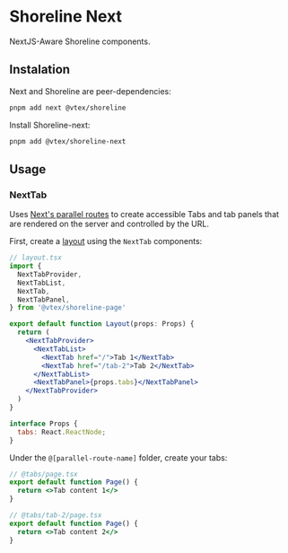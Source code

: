 # Shoreline Next

NextJS-Aware Shoreline components.

## Instalation

Next and Shoreline are peer-dependencies:

```bash
pnpm add next @vtex/shoreline
```

Install Shoreline-next:

```bash
pnpm add @vtex/shoreline-next
```

## Usage

### NextTab

Uses [Next's parallel routes](https://nextjs.org/docs/app/building-your-application/routing/parallel-routes) to create accessible Tabs and tab panels that are rendered on the server and controlled by the URL.

First, create a [layout](https://nextjs.org/docs/app/building-your-application/routing/pages-and-layouts#layouts) using the `NextTab` components:

```jsx
// layout.tsx
import {
  NextTabProvider,
  NextTabList,
  NextTab,
  NextTabPanel,
} from '@vtex/shoreline-page'

export default function Layout(props: Props) {
  return (
    <NextTabProvider>
      <NextTabList>
        <NextTab href="/">Tab 1</NextTab>
        <NextTab href="/tab-2">Tab 2</NextTab>
      </NextTabList>
      <NextTabPanel>{props.tabs}</NextTabPanel>
    </NextTabProvider>
  )
}

interface Props {
  tabs: React.ReactNode;
}
```

Under the `@[parallel-route-name]` folder, create your tabs:

```jsx
// @tabs/page.tsx
export default function Page() {
  return <>Tab content 1</>
}
```

```jsx
// @tabs/tab-2/page.tsx
export default function Page() {
  return <>Tab content 2</>
}
```
